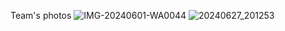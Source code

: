 Team's photos
![IMG-20240601-WA0044](https://github.com/Microbots-Brabus/Microbots_WRO_Future_Engineers_2024/assets/173537816/00c650d3-6390-4e12-82e6-c17eb06b2091)
![20240627_201253](https://github.com/Microbots-Brabus/Microbots_WRO_Future_Engineers_2024/assets/173537816/0fc9ab09-01d4-4fd4-ba09-b411e3ddb500)
